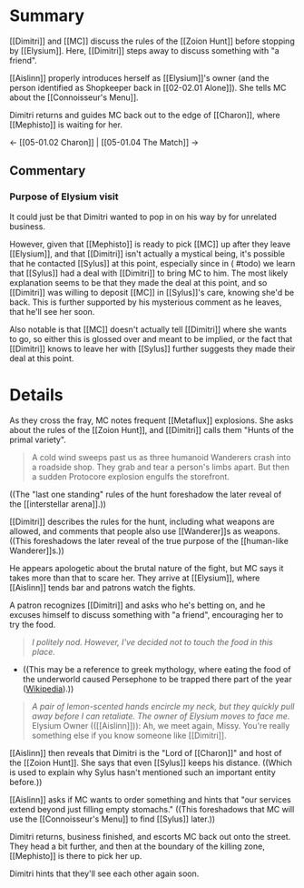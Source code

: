 # Summary
[[Dimitri]] and [[MC]] discuss the rules of the [[Zoion Hunt]] before stopping by [[Elysium]]. Here, [[Dimitri]] steps away to discuss something with "a friend".

[[Aislinn]] properly introduces herself as [[Elysium]]'s owner (and the person identified as Shopkeeper back in [[02-02.01 Alone]]). She tells MC about the [[Connoisseur's Menu]].

Dimitri returns and guides MC back out to the edge of [[Charon]], where [[Mephisto]] is waiting for her.

← [[05-01.02 Charon]] | [[05-01.04 The Match]] →
## Commentary

### Purpose of Elysium visit
It could just be that Dimitri wanted to pop in on his way by for unrelated business.

However, given that [[Mephisto]] is ready to pick [[MC]] up after they leave [[Elysium]], and that [[Dimitri]] isn't actually a mystical being, it's possible that he contacted [[Sylus]] at this point, especially since in ( #todo) we learn that [[Sylus]] had a deal with [[Dimitri]] to bring MC to him. The most likely explanation seems to be that they made the deal at this point, and so [[Dimitri]] was willing to deposit [[MC]] in [[Sylus]]'s care, knowing she'd be back. This is further supported by his mysterious comment as he leaves, that he'll see her soon.

Also notable is that [[MC]] doesn't actually tell [[Dimitri]] where she wants to go, so either this is glossed over and meant to be implied, or the fact that [[Dimitri]] knows to leave her with [[Sylus]] further suggests they made their deal at this point.

# Details
As they cross the fray, MC notes frequent [[Metaflux]] explosions. She asks about the rules of the [[Zoion Hunt]], and [[Dimitri]] calls them "Hunts of the primal variety".

> A cold wind sweeps past us as three humanoid Wanderers crash into a roadside shop. They grab and tear a person's limbs apart.
> But then a sudden Protocore explosion engulfs the storefront.

((The "last one standing" rules of the hunt foreshadow the later reveal of the [[interstellar arena]].))

[[Dimitri]] describes the rules for the hunt, including what weapons are allowed, and comments that people also use [[Wanderer]]s as weapons. ((This foreshadows the later reveal of the true purpose of the [[human-like Wanderer]]s.))

He appears apologetic about the brutal nature of the fight, but MC says it takes more than that to scare her. They arrive at [[Elysium]], where [[Aislinn]] tends bar and patrons watch the fights.

A patron recognizes [[Dimitri]] and asks who he's betting on, and he excuses himself to discuss something with "a friend", encouraging her to try the food.

> *I politely nod. However, I've decided not to touch the food in this place.*
* ((This may be a reference to greek mythology, where eating the food of the underworld caused Persephone to be trapped there part of the year ([Wikipedia](https://en.wikipedia.org/wiki/Persephone#Interpretation_of_the_myth)).))

> *A pair of lemon-scented hands encircle my neck, but they quickly pull away before I can retaliate.*
> *The owner of Elysium moves to face me.*
> Elysium Owner (([[Aislinn]])): Ah, we meet again, Missy. You're really something else if you know someone like [[Dimitri]].

[[Aislinn]] then reveals that Dimitri is the "Lord of [[Charon]]" and host of the [[Zoion Hunt]]. She says that even [[Sylus]] keeps his distance. ((Which is used to explain why Sylus hasn't mentioned such an important entity before.))

[[Aislinn]] asks if MC wants to order something and hints that "our services extend beyond just filling empty stomachs." ((This foreshadows that MC will use the [[Connoisseur's Menu]] to find [[Sylus]] later.))

Dimitri returns, business finished, and escorts MC back out onto the street. They head a bit further, and then at the boundary of the killing zone, [[Mephisto]] is there to pick her up.

Dimitri hints that they'll see each other again soon.

